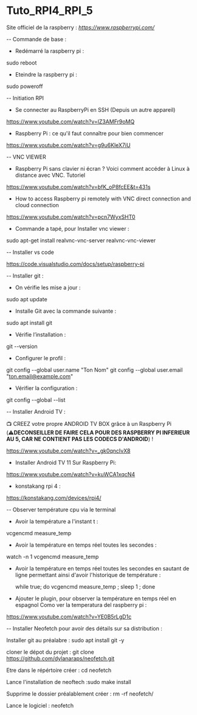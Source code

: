 # Tuto_RPI4_RPI_5

Site officiel de la raspberry : *https://www.raspberrypi.com/*

-- Commande de base : 

- Redémarré la raspberry pi : 

sudo reboot 

- Eteindre la raspberry pi :

sudo poweroff

-- Initiation RPI

- Se connecter au RaspberryPi en SSH (Depuis un autre appareil)

https://www.youtube.com/watch?v=lZ3AMFr9oMQ

- Raspberry Pi : ce qu'il faut connaître pour bien commencer

https://www.youtube.com/watch?v=g9u6KleX7iU

-- VNC VIEWER

- Raspberry Pi sans clavier ni écran ? Voici comment accéder à Linux à distance avec VNC. Tutoriel

https://www.youtube.com/watch?v=bfK_oP8fcEE&t=431s

- How to access Raspberry pi remotely with VNC direct connection and cloud connection

https://www.youtube.com/watch?v=pcn7WyxSHT0

- Commande a tapé, pour Installer vnc viewer   : 

sudo apt-get install realvnc-vnc-server realvnc-vnc-viewer

-- Installer vs code 

https://code.visualstudio.com/docs/setup/raspberry-pi


-- Installer git :


- On vérifie les mise a jour : 

sudo apt update

- Installe Git avec la commande suivante :

sudo apt install git

- Vérifie l’installation : 

git --version

- Configurer le profil :

git config --global user.name "Ton Nom"
git config --global user.email "ton.email@example.com"

- Vérifier la configuration : 

git config --global --list


-- Installer Android TV :

📺 CREEZ votre propre ANDROID TV BOX grâce à un Raspberry Pi (⚠️**DECONSEILLER DE FAIRE CELA POUR DES RASPBERRY PI INFERIEUR AU 5, CAR NE CONTIENT PAS LES CODECS D'ANDROID**) !

https://www.youtube.com/watch?v=_gk0qncIvX8 

- Installer Android TV 11 Sur Raspberry Pi:

https://www.youtube.com/watch?v=kuWCA1xqcN4

- konstakang rpi 4 : 

https://konstakang.com/devices/rpi4/

-- Observer température cpu via le terminal

- Avoir la température a l'instant t : 

vcgencmd measure_temp

- Avoir la température en temps réel toutes les secondes : 

watch -n 1 vcgencmd measure_temp

- Avoir la température en temps réel toutes les secondes en sautant de ligne permettant ainsi d'avoir l'historique de température :

  while true; do vcgencmd measure_temp ; sleep 1 ; done

- Ajouter le plugin, pour observer la température en temps réel en espagnol Como ver la temperatura del raspberry pi :

https://www.youtube.com/watch?v=YE0B5rLgD1c

-- Installer Neofetch pour avoir des détails sur sa distribution :

Installer git au préalabre : sudo apt install git -y

cloner le dépot du projet : git clone https://github.com/dylanaraps/neofetch.git

Etre dans le répértoire créer : cd neofetch

Lance l'installation de neoftech :sudo make install

Supprime le dossier préalablement créer : rm -rf neofetch/

Lance le logiciel : neofetch


